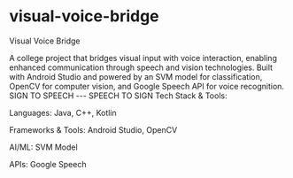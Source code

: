# visual-voice-bridge
Visual Voice Bridge

A college project that bridges visual input with voice interaction, enabling enhanced communication through speech and vision technologies.
Built with Android Studio and powered by an SVM model for classification, OpenCV for computer vision, and Google Speech API for voice recognition.
SIGN TO SPEECH --- SPEECH TO SIGN
Tech Stack & Tools:

Languages: Java, C++, Kotlin

Frameworks & Tools: Android Studio, OpenCV

AI/ML: SVM Model

APIs: Google Speech
